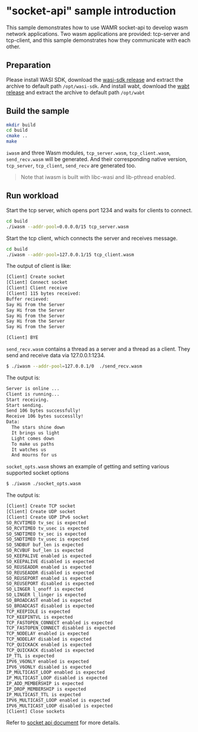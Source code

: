 # "socket-api" sample introduction

This sample demonstrates how to use WAMR socket-api to develop wasm network applications.
Two wasm applications are provided: tcp-server and tcp-client, and this sample demonstrates
how they communicate with each other.

## Preparation

Please install WASI SDK, download the [wasi-sdk release](https://github.com/CraneStation/wasi-sdk/releases) and extract the archive to default path `/opt/wasi-sdk`.
And install wabt, download the [wabt release](https://github.com/WebAssembly/wabt/releases) and extract the archive to default path `/opt/wabt`

## Build the sample

```bash
mkdir build
cd build
cmake ..
make
```

`iwasm` and three Wasm modules, `tcp_server.wasm`, `tcp_client.wasm`, `send_recv.wasm`
will be generated. And their corresponding native version, `tcp_server`,
`tcp_client`, `send_recv` are generated too.

> Note that iwasm is built with libc-wasi and lib-pthread enabled.

## Run workload

Start the tcp server, which opens port 1234 and waits for clients to connect.

```bash
cd build
./iwasm --addr-pool=0.0.0.0/15 tcp_server.wasm
```

Start the tcp client, which connects the server and receives message.

```bash
cd build
./iwasm --addr-pool=127.0.0.1/15 tcp_client.wasm
```

The output of client is like:

```bash
[Client] Create socket
[Client] Connect socket
[Client] Client receive
[Client] 115 bytes received:
Buffer recieved:
Say Hi from the Server
Say Hi from the Server
Say Hi from the Server
Say Hi from the Server
Say Hi from the Server

[Client] BYE
```

`send_recv.wasm` contains a thread as a server and a thread as a client. They
send and receive data via 127.0.0.1:1234.

```bash
$ ./iwasm --addr-pool=127.0.0.1/0  ./send_recv.wasm
```

The output is:

```bash
Server is online ...
Client is running...
Start receiving.
Start sending.
Send 106 bytes successfully!
Receive 106 bytes successlly!
Data:
  The stars shine down
  It brings us light
  Light comes down
  To make us paths
  It watches us
  And mourns for us
```

`socket_opts.wasm` shows an example of getting and setting various supported socket options
```bash
$ ./iwasm ./socket_opts.wasm
```

The output is:
```bash
[Client] Create TCP socket
[Client] Create UDP socket
[Client] Create UDP IPv6 socket
SO_RCVTIMEO tv_sec is expected
SO_RCVTIMEO tv_usec is expected
SO_SNDTIMEO tv_sec is expected
SO_SNDTIMEO tv_usec is expected
SO_SNDBUF buf_len is expected
SO_RCVBUF buf_len is expected
SO_KEEPALIVE enabled is expected
SO_KEEPALIVE disabled is expected
SO_REUSEADDR enabled is expected
SO_REUSEADDR disabled is expected
SO_REUSEPORT enabled is expected
SO_REUSEPORT disabled is expected
SO_LINGER l_onoff is expected
SO_LINGER l_linger is expected
SO_BROADCAST enabled is expected
SO_BROADCAST disabled is expected
TCP_KEEPIDLE is expected
TCP_KEEPINTVL is expected
TCP_FASTOPEN_CONNECT enabled is expected
TCP_FASTOPEN_CONNECT disabled is expected
TCP_NODELAY enabled is expected
TCP_NODELAY disabled is expected
TCP_QUICKACK enabled is expected
TCP_QUICKACK disabled is expected
IP_TTL is expected
IPV6_V6ONLY enabled is expected
IPV6_V6ONLY disabled is expected
IP_MULTICAST_LOOP enabled is expected
IP_MULTICAST_LOOP disabled is expected
IP_ADD_MEMBERSHIP is expected
IP_DROP_MEMBERSHIP is expected
IP_MULTICAST_TTL is expected
IPV6_MULTICAST_LOOP enabled is expected
IPV6_MULTICAST_LOOP disabled is expected
[Client] Close sockets
```

Refer to [socket api document](../../doc/socket_api.md) for more details.
